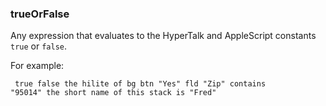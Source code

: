 ### trueOrFalse

Any expression that evaluates to the HyperTalk and AppleScript constants <code>true</code> or <code>false</code>. 

For example:

<code><pre>
true
false
the hilite of bg btn "Yes"
fld "Zip" contains "95014"
the short name of this stack is "Fred"
</pre></code>
